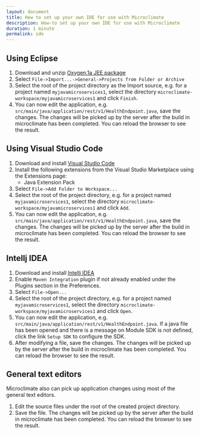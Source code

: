```yaml
---
layout: document
title: How to set up your own IDE for use with Microclimate
description: How-to set up your own IDE for use with Microclimate
duration: 1 minute
permalink: ide
---
```


## Using Eclipse

1. Download and unzip [Oxygen.1a JEE package](https://www.eclipse.org/downloads/packages/eclipse-ide-java-ee-developers/oxygen1a)
2. Select ``File->Import...->General->Projects from Folder or Archive``
3. Select the root of the project directory as the Import source, e.g. for a project named ``myjavamicroservices1``, select the directory ``microclimate-workspace/myjavamicroservices1`` and click ``Finish``.
4. You can now edit the application, e.g. ``src/main/java/application/rest/v1/HealthEndpoint.java``, save the changes. The changes will be picked up by the server after the build in microclimate has been completed. You can reload the browser to see the result.

## Using Visual Studio Code

1. Download and install [Visual Studio Code](https://code.visualstudio.com/download)
2. Install the following extensions from the Visual Studio Marketplace using the Extensions page:
   * Java Extension Pack
3. Select ``File->Add Folder to Workspace...``
4. Select the root of the project directory, e.g. for a project named ``myjavamicroservices1``, select the directory ``microclimate-workspace/myjavamicroservices1`` and click ``Add``.
5. You can now edit the application, e.g. ``src/main/java/application/rest/v1/HealthEndpoint.java``, save the changes. The changes will be picked up by the server after the build in microclimate has been completed. You can reload the browser to see the result.

## Intellj IDEA

1. Download and install [Intellj IDEA](https://www.jetbrains.com/idea/download/)
2. Enable ``Maven Integration`` plugin if not already enabled under the Plugins section in the Preferences.
3. Select ``File->Open...``
4. Select the root of the project directory, e.g. for a project named ``myjavamicroservices1``, select the directory ``microclimate-workspace/myjavamicroservices1`` and click ``Open``.
5. You can now edit the application, e.g. ``src/main/java/application/rest/v1/HealthEndpoint.java``. If a java file has been opened and there is a message on Module SDK is not defined, click the link ``Setup SDK`` to configure the SDK.
6. After modifying a file, save the changes. The changes will be picked up by the server after the build in microclimate has been completed. You can reload the browser to see the result.


## General text editors

Microclimate also can pick up application changes using most of the general text editors.
1. Edit the source files under the root of the created project directory.
2. Save the file. The changes will be picked up by the server after the build in microclimate has been completed. You can reload the browser to see the result.

